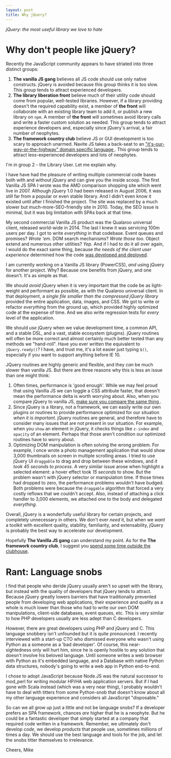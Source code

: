 ```yaml
---
layout: post
title: Why jQuery?
---
```

*jQuery: the most useful library we love to hate*

# Why don't people like jQuery?
Recently the JavaScript community appears to have striated into three
distinct groups:

1. **The vanilla JS gang** believes all JS code should use only native
   constructs. jQuery is avoided because this group thinks it is too slow.
   This group tends to attract experienced developers.
2. **The library liberation front** believe much of their utility code should
   come from popular, well-tested libraries. However, if a library providing 
   doesn't the required capability exist, a member of **the front** will 
   collaborate with an existing library team to add it, or publish a new
   library on `npm`. A member of **the front** will sometimes avoid library
   calls and write a faster custom solution as needed. 
   This group tends to attract experience developers and, 
   especially since jQuery's arrival, a fair number of neophytes.
3. **The framework country club** believe JS or GUI development is too scary
   to approach unarmed. Navite JS takes a back-seat to an
  ["it's-our-way-or-the-highway" domain specific language
  ](2016_2016-01-30-no-framework). This group tends to attract 
  less-experienced developers and lots of neophytes.

I'm in group 2 - the Library User. Let me explain why.

I have have had the pleasure of writing multiple commercial code bases both
with and without jQuery and can give you the inside scoop. The first Vanilla
JS SPA I wrote was the AMD comparison shopping site which went live in 2007.
Although jQuery 1.0 had been released in August 2006, it was still far from
a popular or even stable library. And I didn't even know it existed until
after I finished the project. The site was replaced by a much slower
but much-more-SEO-friendly site in 2010. Today, the SEO issue is minimal,
but it was big limitation with SPAs back at that time.

My second commercial Vanilla JS product was the Qualaroo universal client,
released world-wide in 2014. The last I knew it was servicing 100m users per day.
I got to write *everything* in that codebase. Event queues and promises?
*Wrote 'em*. DOM search mechanisms? *Wrote those too.* Object extend and
numerous other utilities? *Yep.* And if I had to do it all over again, I
would do the exact same thing, because *the needs of the client user
experience* determined how the code [was developed and
deployed](https://www.youtube.com/watch?v=aoH0J6lL2w0).

I am currently working on a Vanilla JS library (PowerCSS), *and* 
using jQuery for another project. Why? Because one benefits from jQuery,
and one doesn't. It's as simple as that.

We should *avoid* jQuery when it is very important that the code be as
light-weight and performant as possible, as with the Qualaroo universal client.
In that deployment, a *single file smaller than the compressed jQuery library*
provided the entire application, data, images, and CSS. We got to write or
refactor *everything* from the ground up, which provided highly optimized
code at the expense of time. And we also write regression tests for
*every* level of the application.

We should *use* jQuery when we value development time, a common API, and
a stable DSL, and a vast, stable ecosystem (plugins). jQuery routines 
will often be more correct and almost certainly much better tested than any 
methods we "hand-roll". Have you ever written the equivalent to 
`jQuery.ready()`? I have, and trust me, it's a lot easier just typing `$()`,
especially if you want to support anything before IE 10.

JQuery routines are highly generic and flexible, and they *can* be much 
slower than vanilla JS. But there are three reasons why this is less an 
issue than one might think:

1. Often times, performance is 'good enough'. While we may feel proud that
   using Vanilla JS we can toggle a CSS attribute faster, that doesn't mean
   the performance delta is worth worrying about. Also, when you compare jQuery
   to vanilla JS,
   [make sure you compare the same thing
   ](https://jsperf.com/vanilla-js-v-jquery-hide/11).
2. Since jQuery is a library, not a framework, we can easily write our own
   plugins or routines to provide performance optimized for our situation
   *when it is important*. jQuery routines are general, and therefore
   have to consider many issues that are not present in our situation. For
   example, when you `show` an element in jQuery, it checks things like
   `z-index` and `opacity` of an element. Perhaps that those aren't condition
   our optimized routines have to worry about.
3. Optimizing DOM manipulation is often solving the wrong problem. For example,
   I once wrote a photo management application that would show 3,000
   thumbnails on screen in multiple scrolling areas. I tried to use jQuery UI
   `draggable` to drag and drop between these windows, and *it took 45 seconds
   to process*. A very similar issue arose when highlight a selected element:
   a hover effect took *15 seconds* to show. But the problem wasn't with jQuery 
   selector or manipulation time. If those times had dropped to zero, the
   performance problems wouldn't have budged. Both problems were because
   the `draggable` algorithm that forced a very costly reflows that we
   couldn't accept. Also, instead of attaching a click handler to 3,000
   elements, we attached one to the body and delegated *everything*.

Overall, jQuery is a wonderfully useful library for certain projects, 
and completely unnecessary in others. We don't ever *need* it, but when
we *want* a toolkit with excellent quality, stability, familiarity,
and extensability, jQuery is probably the best way to accelerate our development.

Hopefully **The Vanilla JS gang** can understand my point.
As for the **The framework country club**, I suggest you
[spend some time outside the clubhouse](no-frameworks).

# Rant: Language snobs
I find that people who deride jQuery usually aren't so upset with the library,
but instead with the quality of developers that jQuery tends to attract.
Because jQuery greatly lowers barriers that have traditionally prevented
people from developing web applications, their experience and quality as a whole
is much lower than those who had to write our own DOM manipulations,
client-side databases, event queues, etc. This is very similar to how PHP
developers usually are less adept than C developers.

However, there are great developers using PHP and jQuery and C. This
language snobbery isn't unfounded but it is quite pronounced. I recently
interviewed with a start-up CTO who dismissed everyone who wasn't using
Python as a someone as a 'bad developer'. Of course, this near-sightedness
only will hurt him, since he is openly hostile to any solution that doesn't 
involve his beloved language. Until someone writes a web browser with Python
as it's embedded language, and a Database with native Python data structures,
nobody's going to write a web app in Python end-to-end.

I chose to adopt JavaScript because Node.JS was the natural successor to 
mod\_perl for writing modular HP/HA web application servers.
But if I had gone with Scala instead (which was a very near thing), 
I probably wouldn't have to deal with titters from some Python-snob
that doesn't know about all my other language experience and considers 
all JavaScript "disposable."

So can we all grow up just a little and not be language snobs? If a developer
prefers an SPA framework, chances *are* higher that he is a neophyte.
But he could be a fantastic developer that simply started at a company that
required code written in a framework. Remember, we ultimately don't develop
*code*, we develop *products* that people use, sometimes millions of times
a day. We should use the best language and tools for the job, and let the
snobs titter themselves to irrelevance.

Cheers, Mike
